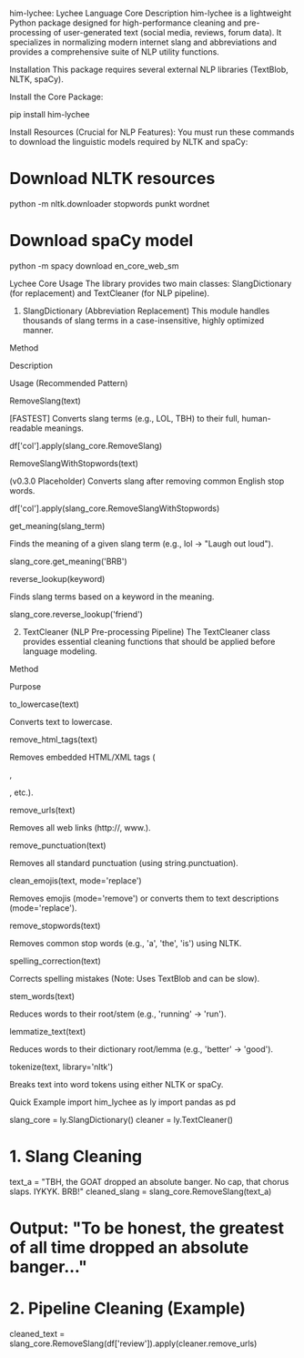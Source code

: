 him-lychee: Lychee Language Core
Description
him-lychee is a lightweight Python package designed for high-performance cleaning and pre-processing of user-generated text (social media, reviews, forum data). It specializes in normalizing modern internet slang and abbreviations and provides a comprehensive suite of NLP utility functions.

Installation
This package requires several external NLP libraries (TextBlob, NLTK, spaCy).

Install the Core Package:

pip install him-lychee

Install Resources (Crucial for NLP Features): You must run these commands to download the linguistic models required by NLTK and spaCy:

# Download NLTK resources
python -m nltk.downloader stopwords punkt wordnet

# Download spaCy model
python -m spacy download en_core_web_sm

Lychee Core Usage
The library provides two main classes: SlangDictionary (for replacement) and TextCleaner (for NLP pipeline).

1. SlangDictionary (Abbreviation Replacement)
This module handles thousands of slang terms in a case-insensitive, highly optimized manner.

Method

Description

Usage (Recommended Pattern)

RemoveSlang(text)

[FASTEST] Converts slang terms (e.g., LOL, TBH) to their full, human-readable meanings.

df['col'].apply(slang_core.RemoveSlang)

RemoveSlangWithStopwords(text)

(v0.3.0 Placeholder) Converts slang after removing common English stop words.

df['col'].apply(slang_core.RemoveSlangWithStopwords)

get_meaning(slang_term)

Finds the meaning of a given slang term (e.g., lol -> "Laugh out loud").

slang_core.get_meaning('BRB')

reverse_lookup(keyword)

Finds slang terms based on a keyword in the meaning.

slang_core.reverse_lookup('friend')

2. TextCleaner (NLP Pre-processing Pipeline)
The TextCleaner class provides essential cleaning functions that should be applied before language modeling.

Method

Purpose

to_lowercase(text)

Converts text to lowercase.

remove_html_tags(text)

Removes embedded HTML/XML tags (<p>, <div>, etc.).

remove_urls(text)

Removes all web links (http://, www.).

remove_punctuation(text)

Removes all standard punctuation (using string.punctuation).

clean_emojis(text, mode='replace')

Removes emojis (mode='remove') or converts them to text descriptions (mode='replace').

remove_stopwords(text)

Removes common stop words (e.g., 'a', 'the', 'is') using NLTK.

spelling_correction(text)

Corrects spelling mistakes (Note: Uses TextBlob and can be slow).

stem_words(text)

Reduces words to their root/stem (e.g., 'running' -> 'run').

lemmatize_text(text)

Reduces words to their dictionary root/lemma (e.g., 'better' -> 'good').

tokenize(text, library='nltk')

Breaks text into word tokens using either NLTK or spaCy.

Quick Example
import him_lychee as ly
import pandas as pd 

slang_core = ly.SlangDictionary()
cleaner = ly.TextCleaner()

# 1. Slang Cleaning
text_a = "TBH, the GOAT dropped an absolute banger. No cap, that chorus slaps. IYKYK. BRB!"
cleaned_slang = slang_core.RemoveSlang(text_a)
# Output: "To be honest, the greatest of all time dropped an absolute banger..."

# 2. Pipeline Cleaning (Example)
cleaned_text = slang_core.RemoveSlang(df['review']).apply(cleaner.remove_urls)
